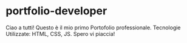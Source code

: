 # portfolio-developer
Ciao a tutti! Questo è il mio primo Portofolio professionale. Tecnologie Utilizzate: HTML, CSS, JS. Spero vi piaccia!
